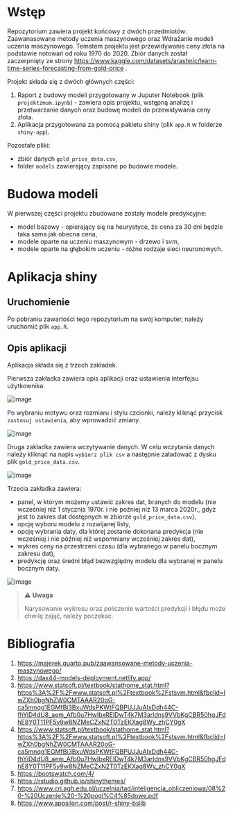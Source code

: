 # Wstęp

Repozytorium zawiera projekt końcowy z dwóch przedmiotów: Zaawanasowane metody uczenia maszynowego oraz Wdrażanie modeli uczenia maszynowego. 
Tematem projektu jest przewidywanie ceny złota na podstawie notowań od roku 1970 do 2020. Zbiór danych został zaczerpnięty ze strony 
https://www.kaggle.com/datasets/arashnic/learn-time-series-forecasting-from-gold-price .

Projekt składa się z dwóch głównych części:
1. Raport z budowy modeli przygotowany w Juputer Notebook (plik `projektzmum.ipynb`) - zawiera opis projektu, wstępną analizę i przetwarzanie danych oraz budowę  modeli do przewidywania ceny złota.
2. Aplikacja przygotowana za pomocą pakietu shiny (plik `app.R` w folderze `shiny-app`).

Pozostałe pliki:
- zbiór danych `gold_price_data.csv`,
- folder `models` zawierający zapisane po budowie modele.

# Budowa modeli
W pierwszej części projektu zbudowane zostały modele predykcyjne:
- model bazowy - opierający się na heurystyce, że cena za 30 dni będzie taka sama jak obecna cena,
- modele oparte na uczeniu maszynowym - drzewo i svm,
- modele oparte na głębokim uczeniu - różne rodzaje sieci neuronowych.

# Aplikacja shiny
## Uruchomienie
Po pobraniu zawartości tego repozytorium na swój komputer, należy uruchomić plik `app.R`.

## Opis aplikacji
Aplikacja składa się z trzech zakładek.

Pierwsza zakładka zawiera opis aplikacji oraz ustawienia interfejsu użytkownika.

![image](https://github.com/edyta01m/Projekt-ZMUM-WMUM/assets/115696466/9919934d-c397-48c1-8211-84d29b8c33bb)

Po wybraniu motywu oraz rozmiaru i stylu czcionki, należy kliknąć przycisk `zastosuj ustawienia`, aby wprowadzić zmiany.

![image](https://github.com/edyta01m/Projekt-ZMUM-WMUM/assets/115696466/0c1eb709-74fd-4f1c-8853-349859078fc8)

Druga zakładka zawiera wczytywanie danych. W celu wczytania danych należy kliknąć na napis `wybierz plik csv` a następnie załadować z dysku plik `gold_price_data.csv`.

![image](https://github.com/edyta01m/Projekt-ZMUM-WMUM/assets/115696466/7892a6c6-ab07-4664-b610-5ab6bd9ac42d)

Trzecia zakładka zawiera: 
- panel, w którym możemy ustawić zakres dat, branych do modelu (nie wcześniej niż 1 stycznia 1970r. i nie poźniej niż 13 marca 2020r., gdyż jest to zakres dat dostępnych w zbiorze `gold_price_data.csv`),
- opcję wyboru modelu z rozwijanej listy,
- opcję wybrania daty, dla której zostanie dokonana predykcja (nie wcześniej i nie później niż wspomniany wcześniej zakres dat),
- wykres ceny na przestrzeni czasu (dla wybranego w panelu bocznym zakresu dat),
- predykcję oraz średni błąd bezwzględny modelu dla wybranej w panelu bocznym daty.

![image](https://github.com/edyta01m/Projekt-ZMUM-WMUM/assets/115696466/e6143089-36e2-435b-b307-775af9382b23)

> :warning: **Uwaga**
>
> Narysowanie wykresu oraz policzenie wartości predykcji i błędu może chwilę zająć, należy poczekać.

# Bibliografia
1. https://majerek.quarto.pub/zaawansowane-metody-uczenia-maszynowego/
2. https://dax44-models-deployment.netlify.app/
3. https://www.statsoft.pl/textbook/stathome_stat.html?https%3A%2F%2Fwww.statsoft.pl%2Ftextbook%2Fstsvm.html&fbclid=IwZXh0bgNhZW0CMTAAAR20oG-ca5mnqg1EGMfBi3BxuWdsPKWtFQBPUJJuAIxDdh44C-fhYiD4dU8_aem_Afb0u7HwIbxRElDwT4k7M3arldns9VVbKgCBR50hgJFdhE8Y0T11PF5y9w8NZMeCZxN2T0TzEKXag8Wy_zhCY0gX
4. https://www.statsoft.pl/textbook/stathome_stat.html?https%3A%2F%2Fwww.statsoft.pl%2Ftextbook%2Fstsvm.html&fbclid=IwZXh0bgNhZW0CMTAAAR20oG-ca5mnqg1EGMfBi3BxuWdsPKWtFQBPUJJuAIxDdh44C-fhYiD4dU8_aem_Afb0u7HwIbxRElDwT4k7M3arldns9VVbKgCBR50hgJFdhE8Y0T11PF5y9w8NZMeCZxN2T0TzEKXag8Wy_zhCY0gX
5. https://bootswatch.com/4/
6. https://rstudio.github.io/shinythemes/
7. https://www.cri.agh.edu.pl/uczelnia/tad/inteligencja_obliczeniowa/08%20-%20Uczenie%20-%20pogl%C4%85dowe.pdf
8. https://www.appsilon.com/post/r-shiny-bslib
